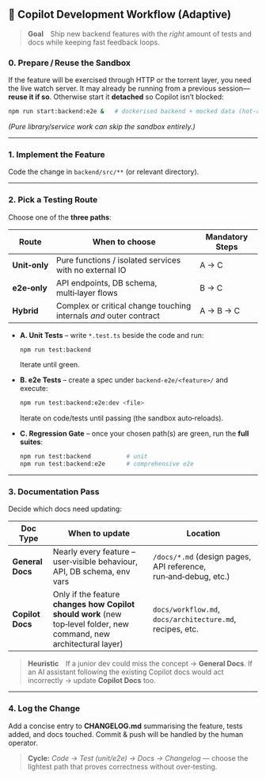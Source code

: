 ## 🔄 Copilot Development Workflow (Adaptive)

> **Goal** Ship new backend features with the _right_ amount of tests and docs while keeping fast feedback loops.

### 0. Prepare / Reuse the Sandbox

If the feature will be exercised through HTTP or the torrent layer, you need the live watch server. It may already be running from a previous session—**reuse it if so**. Otherwise start it **detached** so Copilot isn’t blocked:

```bash
npm run start:backend:e2e &   # dockerised backend + mocked data (hot‑reload)
```

_(Pure library/service work can skip the sandbox entirely.)_

---

### 1. Implement the Feature

Code the change in `backend/src/**` (or relevant directory).

---

### 2. Pick a Testing Route

Choose one of the **three paths**:

| Route         | When to choose                                                     | Mandatory Steps |
| ------------- | ------------------------------------------------------------------ | --------------- |
| **Unit‑only** | Pure functions / isolated services with no external IO             | A → C           |
| **e2e‑only**  | API endpoints, DB schema, multi‑layer flows                        | B → C           |
| **Hybrid**    | Complex or critical change touching internals _and_ outer contract | A → B → C       |

- **A. Unit Tests** – write `*.test.ts` beside the code and run:

  ```bash
  npm run test:backend
  ```

  Iterate until green.

- **B. e2e Tests** – create a spec under `backend-e2e/<feature>/` and execute:

  ```bash
  npm run test:backend:e2e:dev <file>
  ```

  Iterate on code/tests until passing (the sandbox auto‑reloads).

- **C. Regression Gate** – once your chosen path(s) are green, run the **full suites**:

  ```bash
  npm run test:backend          # unit
  npm run test:backend:e2e      # comprehensive e2e
  ```

---

### 3. Documentation Pass

Decide which docs need updating:

| Doc Type         | When to update                                                                                                       | Location                                                        |
| ---------------- | -------------------------------------------------------------------------------------------------------------------- | --------------------------------------------------------------- |
| **General Docs** | Nearly every feature – user‑visible behaviour, API, DB schema, env vars                                              | `/docs/*.md` (design pages, API reference, run‑and‑debug, etc.) |
| **Copilot Docs** | Only if the feature **changes how Copilot should work** (new top‑level folder, new command, new architectural layer) | `docs/workflow.md`, `docs/architecture.md`, recipes, etc.       |

> **Heuristic** If a junior dev could miss the concept → **General Docs**. If an AI assistant following the existing Copilot docs would act incorrectly → update **Copilot Docs** too.

---

### 4. Log the Change

Add a concise entry to **CHANGELOG.md** summarising the feature, tests added, and docs touched. Commit & push will be handled by the human operator.

> **Cycle:** _Code → Test (unit/e2e) → Docs → Changelog_ — choose the lightest path that proves correctness without over‑testing.
